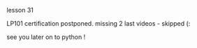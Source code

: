 lesson 31

LP101 certification postponed.
missing 2 last videos - skipped (:

see you later on to python !
